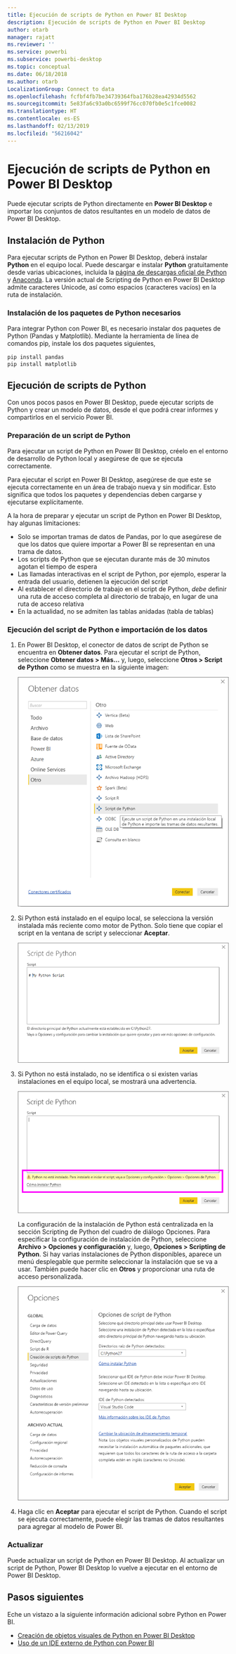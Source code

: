```yaml
---
title: Ejecución de scripts de Python en Power BI Desktop
description: Ejecución de scripts de Python en Power BI Desktop
author: otarb
manager: rajatt
ms.reviewer: ''
ms.service: powerbi
ms.subservice: powerbi-desktop
ms.topic: conceptual
ms.date: 06/18/2018
ms.author: otarb
LocalizationGroup: Connect to data
ms.openlocfilehash: fcfbf4fb7be34739364fba176b28ea42934d5562
ms.sourcegitcommit: 5e83fa6c93a0bc6599f76cc070fb0e5c1fce0082
ms.translationtype: HT
ms.contentlocale: es-ES
ms.lasthandoff: 02/13/2019
ms.locfileid: "56216042"
---
```

# <a name="run-python-scripts-in-power-bi-desktop"></a>Ejecución de scripts de Python en Power BI Desktop
Puede ejecutar scripts de Python directamente en **Power BI Desktop** e importar los conjuntos de datos resultantes en un modelo de datos de Power BI Desktop.

## <a name="install-python"></a>Instalación de Python
Para ejecutar scripts de Python en Power BI Desktop, deberá instalar **Python** en el equipo local. Puede descargar e instalar **Python** gratuitamente desde varias ubicaciones, incluida la [página de descargas oficial de Python](https://www.python.org/) y [Anaconda](https://anaconda.org/anaconda/python/). La versión actual de Scripting de Python en Power BI Desktop admite caracteres Unicode, así como espacios (caracteres vacíos) en la ruta de instalación.

### <a name="install-required-python-packages"></a>Instalación de los paquetes de Python necesarios
Para integrar Python con Power BI, es necesario instalar dos paquetes de Python (Pandas y Matplotlib).  Mediante la herramienta de línea de comandos pip, instale los dos paquetes siguientes,

```
pip install pandas
pip install matplotlib
```

## <a name="run-python-scripts"></a>Ejecución de scripts de Python
Con unos pocos pasos en Power BI Desktop, puede ejecutar scripts de Python y crear un modelo de datos, desde el que podrá crear informes y compartirlos en el servicio Power BI.

### <a name="prepare-a-python-script"></a>Preparación de un script de Python
Para ejecutar un script de Python en Power BI Desktop, créelo en el entorno de desarrollo de Python local y asegúrese de que se ejecuta correctamente.

Para ejecutar el script en Power BI Desktop, asegúrese de que este se ejecuta correctamente en un área de trabajo nueva y sin modificar. Esto significa que todos los paquetes y dependencias deben cargarse y ejecutarse explícitamente.

A la hora de preparar y ejecutar un script de Python en Power BI Desktop, hay algunas limitaciones:

* Solo se importan tramas de datos de Pandas, por lo que asegúrese de que los datos que quiere importar a Power BI se representan en una trama de datos.
* Los scripts de Python que se ejecutan durante más de 30 minutos agotan el tiempo de espera
* Las llamadas interactivas en el script de Python, por ejemplo, esperar la entrada del usuario, detienen la ejecución del script
* Al establecer el directorio de trabajo en el script de Python, *debe* definir una ruta de acceso completa al directorio de trabajo, en lugar de una ruta de acceso relativa
* En la actualidad, no se admiten las tablas anidadas (tabla de tablas) 

### <a name="run-your-python-script-and-import-data"></a>Ejecución del script de Python e importación de los datos
1. En Power BI Desktop, el conector de datos de script de Python se encuentra en **Obtener datos**. Para ejecutar el script de Python, seleccione **Obtener datos &gt; Más...** y, luego, seleccione **Otros &gt; Script de Python** como se muestra en la siguiente imagen:
   
   ![](media/desktop-python-scripts/python-scripts-1.png)
2. Si Python está instalado en el equipo local, se selecciona la versión instalada más reciente como motor de Python. Solo tiene que copiar el script en la ventana de script y seleccionar **Aceptar**.
   
   ![](media/desktop-python-scripts/python-scripts-2.png)
3. Si Python no está instalado, no se identifica o si existen varias instalaciones en el equipo local, se mostrará una advertencia.
   
   ![](media/desktop-python-scripts/python-scripts-3.png)
   
   La configuración de la instalación de Python está centralizada en la sección Scripting de Python del cuadro de diálogo Opciones. Para especificar la configuración de instalación de Python, seleccione **Archivo > Opciones y configuración** y, luego, **Opciones > Scripting de Python**. Si hay varias instalaciones de Python disponibles, aparece un menú desplegable que permite seleccionar la instalación que se va a usar. También puede hacer clic en **Otros** y proporcionar una ruta de acceso personalizada.
   
   ![](media/desktop-python-scripts/python-scripts-4.png)
4. Haga clic en **Aceptar** para ejecutar el script de Python. Cuando el script se ejecuta correctamente, puede elegir las tramas de datos resultantes para agregar al modelo de Power BI.

### <a name="refresh"></a>Actualizar
Puede actualizar un script de Python en Power BI Desktop. Al actualizar un script de Python, Power BI Desktop lo vuelve a ejecutar en el entorno de Power BI Desktop.

## <a name="next-steps"></a>Pasos siguientes
Eche un vistazo a la siguiente información adicional sobre Python en Power BI.

* [Creación de objetos visuales de Python en Power BI Desktop](desktop-python-visuals.md)
* [Uso de un IDE externo de Python con Power BI](desktop-python-ide.md)
